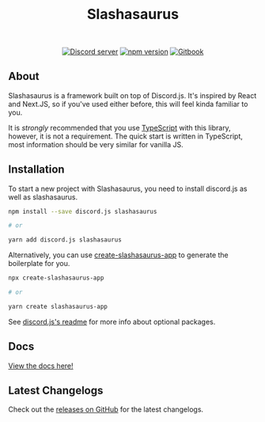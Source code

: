 <div align="center">
  <br />
  <h1>Slashasaurus</h1>
  <br />
  <p>
    <a href="https://discord.gg/hqtbXzry3h"><img src="https://img.shields.io/discord/939038490023301150?color=5865F2&logo=discord&logoColor=white" alt="Discord server" /></a>
    <a href="https://www.npmjs.com/package/slashasaurus"><img src="https://img.shields.io/npm/v/slashasaurus.svg?maxAge=3600" alt="npm version" /></a>
		<a href="https://rodentman87.gitbook.io/slashasaurus/"><img src="https://img.shields.io/badge/docs-grey.svg?maxAge=3600&logo=gitbook" alt="Gitbook" /></a>
  </p>
</div>

## About

Slashasaurus is a framework built on top of Discord.js. It's inspired by React and Next.JS, so if you've used either before, this will feel kinda familiar to you.

It is _strongly_ recommended that you use [TypeScript](https://www.typescriptlang.org/) with this library, however, it is not a requirement. The quick start is written in TypeScript, most information should be very similar for vanilla JS.

## Installation

To start a new project with Slashasaurus, you need to install discord.js as well as slashasaurus.

```sh
npm install --save discord.js slashasaurus

# or

yarn add discord.js slashasaurus
```

Alternatively, you can use [create-slashasaurus-app](https://www.npmjs.com/package/create-slashasaurus-app) to generate the boilerplate for you.

```sh
npx create-slashasaurus-app

# or

yarn create slashasaurus-app
```

See [discord.js's readme](https://github.com/discordjs/discord.js#optional-packages) for more info about optional packages.

## Docs

[View the docs here!](https://rodentman87.gitbook.io/slashasaurus/)

## Latest Changelogs

Check out the [releases on GitHub](https://github.com/Rodentman87/slashasaurus/releases) for the latest changelogs.
